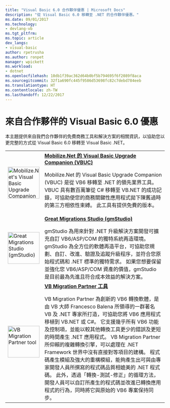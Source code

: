 ```yaml
---
title: "Visual Basic 6.0 合作夥伴優惠 | Microsoft Docs"
description: "從 Visual Basic 6.0 移轉至 .NET 的合作夥伴優惠。"
ms.date: 09/01/2017
ms.technology:
- devlang-vb
ms.tgt_pltfrm: 
ms.topic: article
dev_langs:
- visual-basic
author: rpetrusha
ms.author: ronpet
manager: wpickett
ms.workload:
- dotnet
ms.openlocfilehash: 10db1f39ac362d64b0bf5b794695f6f2089f8aca
ms.sourcegitcommit: 32f1a690fc445f9586d53698fc82c7debd784eeb
ms.translationtype: HT
ms.contentlocale: zh-TW
ms.lasthandoff: 12/22/2017
---
```

# <a name="visual-basic-60-offers-from-partners"></a>來自合作夥伴的 Visual Basic 6.0 優惠

本主題提供來自我們合作夥伴的免費商務工具和解決方案的相關資訊，以協助您以更完整的方式從 Visual Basic 6.0 移轉至 Visual Basic .NET。

<table>
  <tr>
    <td><img src="media/vbuc.png" alt="Mobilize.Net's Visual Basic Upgrade Companion (VBUC)" width="100" /> </td>  
    <td><strong><a href="mobilize-net.md">Mobilize.Net 的 Visual Basic Upgrade Companion (VBUC)</a></strong><p> 
Mobilize.Net 的 Visual Basic Upgrade Companion (VBUC) 是從 VB6 移轉至 .NET 的領先業界工具。 VBUC 具有數百萬筆從 C# 移轉至 VB.NET 的成功記錄，可協助使您的商務關鍵性應用程式拋下陳舊過時的第三方相依性束縛。 此工具有提供免費的版本。</td>
  </tr>
  <tr>
    <td><img src="media/gmstudio.png" alt="Great Migrations Studio (gmStudio)" width="100" /> </td>
    <td><strong><a href="gmstudio.md">Great Migrations Studio (gmStudio)</a></strong></p> 
gmStudio 為用來針對 .NET 升級解決方案開發可擴充自訂 VB6/ASP/COM 的獨特系統再造環境。   gmStudio 為全方位的軟體再造平台，可協助您規劃、自訂、改進、驗證及追蹤升級程序，並符合您原始程式碼和 .NET 標準的獨特需求。  如果您想要保留並強化您 VB6/ASP/COM 資產的價值，gmStudio 是目前最為先進且符合成本效益的解決方案。 </td> 
  </tr>
  <tr>
    <td><img src="media/migrationvb.jpg" alt="VB Migration Partner tool" width="100" /></td>
    <td><strong><a href="http://vbmigration.com">VB Migration Partner 工具</a></strong></p>VB Migration Partner 為創新的 VB6 轉換軟體，是由 VB 大師 Francesco Balena 所領導的一群著名 VB 及 .NET 專家所打造，可協助您將 VB6 應用程式移植到 VB.NET 或 C#。 它支援幾乎所有 VB6 功能及控制項，並能以較其他轉換工具更少的錯誤及更短的時間產生 .NET 應用程式。 VB Migration Partner 所仰賴的複雜轉換引擎，可以處理在 .NET Framework 世界中沒有直接對等項目的建構。 程式碼產生模組及強大的重構模組，能夠產生出可與由專家開發人員所撰寫的程式碼品質相媲美的 .NET 程式碼。 此外，透過「轉換-測試-修正」的循環方法，開發人員可以自訂所產生的程式碼並改進已轉換應用程式的行為，同時將它與原始的 VB6 專案保持同步。</td>
  </tr>
</table>
